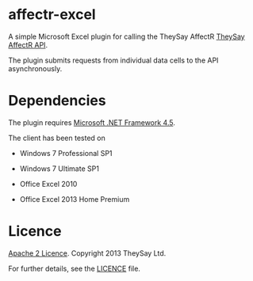 affectr-excel
=============

A simple Microsoft Excel plugin for calling the TheySay AffectR [TheySay AffectR API](http://docs.theysay.apiary.io).

The plugin submits requests from individual data cells to the API asynchronously.

# Dependencies

The plugin requires [Microsoft .NET Framework 4.5](http://www.microsoft.com/en-gb/download/details.aspx?id=30653).

The client has been tested on

* Windows 7 Professional SP1
* Windows 7 Ultimate SP1

* Office Excel 2010
* Office Excel 2013 Home Premium

# Licence

[Apache 2 Licence](http://www.apache.org/licenses/LICENSE-2.0.html). Copyright 2013 TheySay Ltd.

For further details, see the [LICENCE](LICENCE) file.
